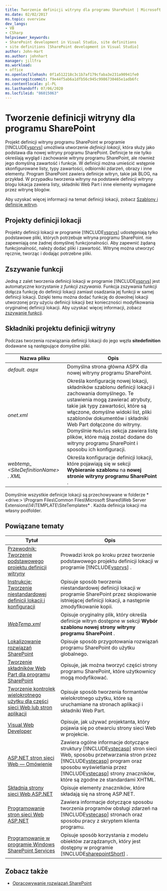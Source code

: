 ```yaml
---
title: Tworzenie definicji witryny dla programu SharePoint | Microsoft Docs
ms.date: 02/02/2017
ms.topic: overview
dev_langs:
- VB
- CSharp
helpviewer_keywords:
- SharePoint development in Visual Studio, site definitions
- site definitions [SharePoint development in Visual Studio]
author: John-Hart
ms.author: johnhart
manager: jillfra
ms.workload:
- office
ms.openlocfilehash: 0f1a512218c3c1b7af179cfaba3e231a90941fe0
ms.sourcegitcommit: f9e44f5ab6a1dfb56c945c9986730465e1adb6fc
ms.contentlocale: pl-PL
ms.lasthandoff: 07/06/2020
ms.locfileid: "86015063"
---
```

# <a name="create-site-definitions-for-sharepoint"></a>Tworzenie definicji witryny dla programu SharePoint
  Projekt definicji witryny programu SharePoint w programie [!INCLUDE[vsprvs](../sharepoint/includes/vsprvs-md.md)] umożliwia utworzenie *definicji lokacji*, która służy jako podstawa dla nowej witryny programu SharePoint. Definicje te nie tylko określają wygląd i zachowanie witryny programu SharePoint, ale również jego domyślną zawartość i funkcje. W definicji można umieścić wstępnie skonfigurowane listy, typy zawartości, odbiorniki zdarzeń, obrazy i inne elementy. Program SharePoint zawiera definicje witryn, takie jak BLOG, na przykład. W przypadku tworzenia witryny na podstawie definicji witryny blogu lokacja zawiera listy, składniki Web Part i inne elementy wymagane przez witrynę blogów.

 Aby uzyskać więcej informacji na temat definicji lokacji, zobacz [Szablony i definicje witryn](/previous-versions/office/developer/sharepoint-2010/ms434313(v=office.14)).

## <a name="site-definition-projects"></a>Projekty definicji lokacji
 Projekty definicji lokacji w programie [!INCLUDE[vsprvs](../sharepoint/includes/vsprvs-md.md)] udostępniają tylko podstawowe pliki, których potrzebuje witryna programu SharePoint. nie zapewniają one żadnej domyślnej funkcjonalności. Aby zapewnić żądaną funkcjonalność, należy dodać pliki i zawartość. Witrynę można utworzyć ręcznie, tworząc i dodając potrzebne pliki.

## <a name="feature-stapling"></a>Zszywanie funkcji
 Jedną z zalet tworzenia definicji lokacji w programie [!INCLUDE[vsprvs](../sharepoint/includes/vsprvs-md.md)] jest automatyczne korzystanie z *funkcji zszywania*. Funkcja zszywania funkcji dołącza funkcję do definicji lokacji zamiast osadzania jej funkcji w samej definicji lokacji. Dzięki temu można dodać funkcję do dowolnej lokacji utworzonej przy użyciu definicji lokacji bez konieczności modyfikowania oryginalnej definicji lokacji. Aby uzyskać więcej informacji, zobacz [zszywanie funkcji](/previous-versions/office/developer/sharepoint-2007/bb861862(v=office.12)).

## <a name="site-definition-project-components"></a>Składniki projektu definicji witryny
 Podczas tworzenia rozwiązania definicji lokacji do jego węzła **sitedefinition** dodawane są następujące domyślne pliki.

|Nazwa pliku|Opis|
|---------------|-----------------|
|*default. aspx*|Domyślna strona główna ASPX dla nowej witryny programu SharePoint.|
|*onet.xml*|Określa konfigurację nowej lokacji, składników szablonu definicji lokacji i zachowania domyślnego. Te ustawienia mogą zawierać atrybuty, takie jak typy zawartości, które są włączone, domyślne widoki list, pliki szablonów dokumentów i składniki Web Part dołączone do witryny. Domyślnie `Modules` sekcja zawiera listę plików, które mają zostać dodane do witryny programu SharePoint i sposobu ich konfiguracji.|
|*webtemp_ \<SiteDefinitionName> . XML*|Określa konfiguracje definicji lokacji, które pojawiają się w sekcji **Wybieranie szablonu** na **nowej stronie witryny programu SharePoint** .|

 Domyślnie wszystkie definicje lokacji są przechowywane w folderze * \<drive:> \Program Files\Common Files\Microsoft Shared\Web Server Extensions\14\TEMPLATE\SiteTemplates* . Każda definicja lokacji ma własny podfolder.

## <a name="related-topics"></a>Powiązane tematy

|Tytuł|Opis|
|-----------|-----------------|
|[Przewodnik: Tworzenie podstawowego projektu definicji witryny](../sharepoint/walkthrough-create-a-basic-site-definition-project.md)|Prowadzi krok po kroku przez tworzenie podstawowego projektu definicji lokacji w programie [!INCLUDE[vsprvs](../sharepoint/includes/vsprvs-md.md)] .|
|[Instrukcje: Tworzenie niestandardowej definicji lokacji i konfiguracji](/previous-versions/office/developer/sharepoint-2010/ms454677(v=office.14))|Opisuje sposób tworzenia niestandardowej definicji lokacji w programie SharePoint przez skopiowanie istniejącej definicji lokacji, a następnie zmodyfikowanie kopii.|
|[*WebTemp.xml*](/previous-versions/office/developer/sharepoint-2010/ms447717(v=office.14))|Opisuje oryginalny plik, który określa definicje witryn dostępne w sekcji **Wybór szablonu** **nowej strony witryny programu SharePoint** .|
|[Lokalizowanie rozwiązań SharePoint](../sharepoint/localizing-sharepoint-solutions.md)|Opisuje sposób przygotowania rozwiązań programu SharePoint do użytku globalnego.|
|[Tworzenie składników Web Part dla programu SharePoint](../sharepoint/creating-web-parts-for-sharepoint.md)|Opisuje, jak można tworzyć części strony programu SharePoint, które użytkownicy mogą modyfikować.|
|[Tworzenie kontrolek wielokrotnego użytku dla części sieci Web lub stron aplikacji](../sharepoint/creating-reusable-controls-for-web-parts-or-application-pages.md)|Opisuje sposób tworzenia formantów wielokrotnego użytku, które są uruchamiane na stronach aplikacji i składniki Web Part.|
|[Visual Web Developer](/previous-versions/visualstudio/visual-studio-2010/ms178093(v=vs.100))|Opisuje, jak używać projektanta, który pojawia się po otwarciu strony sieci Web w projekcie.|
|[ASP.NET stron sieci Web — Omówienie](/previous-versions/aspnet/428509ah(v=vs.100))|Zawiera ogólne informacje dotyczące struktury [!INCLUDE[vstecasp](../sharepoint/includes/vstecasp-md.md)] stron sieci Web, sposobu przetwarzania stron przez [!INCLUDE[vstecasp](../sharepoint/includes/vstecasp-md.md)] program oraz sposobu wyświetlania przez [!INCLUDE[vstecasp](../sharepoint/includes/vstecasp-md.md)] strony znaczników, które są zgodne ze standardami XHTML.|
|[Składnia strony sieci Web ASP.NET](/previous-versions/aspnet/k33801s3(v=vs.100))|Opisuje elementy znaczników, które składają się na stronę ASP.NET.|
|[Programowanie stron sieci Web ASP.NET](/previous-versions/aspnet/0yt4zca8(v=vs.100))|Zawiera informacje dotyczące sposobu tworzenia programów obsługi zdarzeń na [!INCLUDE[vstecasp](../sharepoint/includes/vstecasp-md.md)] stronach oraz sposobu pracy z skryptem klienta programu.|
|[Programowanie w programie Windows SharePoint Services](/previous-versions/office/developer/sharepoint-services/ms430674(v=office.12))|Opisuje sposób korzystania z modelu obiektów zarządzanych, który jest dostępny w programie [!INCLUDE[sharepointShort](../sharepoint/includes/sharepointshort-md.md)] .|

## <a name="see-also"></a>Zobacz także
- [Opracowywanie rozwiązań SharePoint](../sharepoint/developing-sharepoint-solutions.md)
